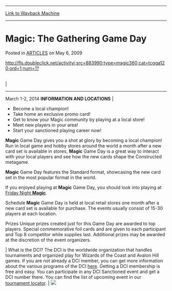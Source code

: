 
---
[Link to Wayback Machine](https://web.archive.org/web/20150828070944/http://magic.wizards.com/en/articles/archive/magic-gathering-game-day-2009-05-06)

[_metadata_:generator]:- "Drupal 7 (http://drupal.org)"
[_metadata_:node]:- "188191"
[_metadata_:publish_date]:- "2009-05-06"
[_metadata_:source]:- "div-main-content"
[_metadata_:title]:- "Magic: The Gathering Game Day"
[_metadata_:wayback_capture_timestamp]:- "2015-08-28 07:09:44"
[_metadata_:wayback_raw_url]:- "https://web.archive.org/web/20150828070944id_/http://magic.wizards.com/en/articles/archive/magic-gathering-game-day-2009-05-06"
[_metadata_:wayback_url]:- "http://magic.wizards.com/en/articles/archive/magic-gathering-game-day-2009-05-06"
---


Magic: The Gathering Game Day
=============================



 Posted in [ARTICLES](/en/articles)
 on May 6, 2009 









<http://fls.doubleclick.net/activityi;src=883990;type=magic360;cat=tcgga120;ord=1;num=1?>

|  |
| --- |
| 

---

March 1-2, 2014
**INFORMATION AND LOCATIONS** |

* Become a local champion!
* Take home an exclusive promo card!
* Get to know your Magic community by playing at a local store!
* Meet new players in your area!
* Start your sanctioned playing career now!

**Magic**  Game Day gives you a shot at glory by becoming a local champion! Run in local game and hobby stores around the world a month after a new card set is available in stores, **Magic** Game Day is a great way to interact with your local players and see how the new cards shape the Constructed metagame. 

**Magic** Game Day features the Standard format, showcasing the new card set in the most popular format in the world. 

 If you enjoyed playing at **Magic** Game Day, you should look into playing at  [Friday Night **Magic**](events/magic/fnm). 

Schedule
**Magic** Game Day is held at local retail stores one month after a new card set is available for purchase. The events usually consist of 15-30 players at each location. 

Prizes
Unique prizes created just for this Game Day are awarded to top players. Special commemorative foil cards and are given to each participant and Top 8 competitor while supplies last. Additional prizes may be awarded at the discretion of the event organizers. 

| What is the DCI?
 The DCI is the worldwide organization that handles tournaments and organized play for Wizards of the Coast and Avalon Hill games. If you are not already a DCI member, you can get more information about the various programs of the DCI [here](http://archive.wizards.com/default.asp?x=dci/welcome).  Getting a DCI membership is free and easy. You can participate in any DCI Sanctioned event and get a DCI number there. You can find the list of upcoming event in our [tournament locator](http://locator.wizards.com).  |
![ ](http://ad.adlegend.com/ping?spacedesc=1119359_1061349_1x1_1061349_1061349amp;db_afcr=123amp;group=DARKASCENSION_2012amp;event=DA_GDAY_MAINPG) 




